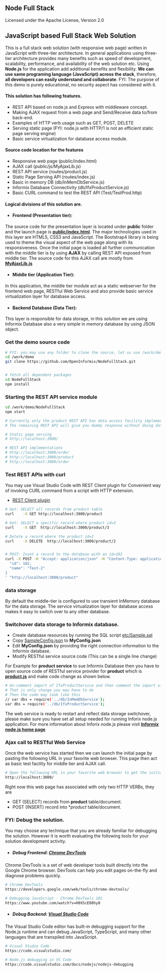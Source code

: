## Node Full Stack
Licensed under the Apache License, Version 2.0  
  
## JavaScript based Full Stack Web Solution
This is a full stack web solution (with responsive web page) written in JavaScript with three-tier architecture. In general applications using three-tier architecture provides many benefits such as speed of development, scalability, performance, and availability of the web solution etc. Using **Node.js** for the application add additional benefits and flexibility.  **We can use same programing language (JavaScript) across the stack**, therefore, **all developers can easily understand and collaborate**. FYI: The purpose of this demo is purely educational, no security aspect has considered with it.  
  
#### This solution has following features.
- REST API based on node.js and Express with middleware concept.
- Making AJAX request from a web page and Send/Receive data to/from back-end.
- Examples of HTTP verb  usage such as GET, POST, DELETE
- Serving static page (FYI: node.js with HTTP/1 is not an efficient static page serving engine)
- Basic service virtualization for database access module.


#### Source code location for the features
- Responsive web page (public/index.html)
- AJAX call (public/js/MyAjaxLib.js)
- REST API service (routes/product.js)
- Static Page Serving API (routes/index.js)
- Basic in memory DB (db/InMemDbService.js)
- Informix Database Connectivity (db/IfxProductService.js)
- Basic CURL command to test the REST API (Test/TestProd.http)


#### Logical divisions of this solution are.
- #### Frontend (Presentation tier):  
The source code for the presentation layer is located under **public** folder and the launch page is **[public/index.html](public/index.html)**. The major technologies used in this layer are HTML5, CSS3 and JavaScript. The Bootstrap4 library is being used to theme the visual aspect of the web page along with its responsiveness. Once the initial page is loaded all further communication with the middle tier is by using **AJAX**  by calling REST API exposed from middle tier. The source code for this AJAX call are mostly from **[MyAjaxLib.js](public/js/MyAjaxLib.js)**

- #### Middle tier (Application Tier):
In this application, the middle tier module act as a static webserver for the frontend web page, RESTful Web Service and also provide basic service virtualization layer for database access.

- #### Backend Database (Data Tier):
This layer is responsible for data storage, in this solution we are using Informix Database also a very simple in memory database by using JSON object.

### Get the demo source code
```bash
# FYI: you may use any folder to clone the source, let us use /work/demo
cd /work/demo
git clone https://github.com/OpenInformix/NodeFullStack.git


# fetch all dependent packages
cd NodeFullStack
npm install
```

### Starting the REST API service module
```bash
cd /work/demo/NodeFullStack
npm start
```
  
```bash
# Currently only the product REST API has data access facility implemented.
# The remaining REST API will give you dummy response without doing database access.

# Static page serving
# http://localhost:3000/

# REST API implementations
# http://localhost:3000/order
# http://localhost:3000/product
# http://localhost:3000/order
```



### Test REST APIs with curl
You may use Visual Studio Code with REST Client plugin for Convenient way of invoking CURL command from a script with HTTP extension.  
- [REST Client plugin](https://marketplace.visualstudio.com/items?itemName=humao.rest-client)

```bash
# Get: SELECT all records from product table
curl    -X GET http://localhost:3000/product

# Get: SELECT a specific record where product id=3
curl    -X GET  http://localhost:3000/product/3

# Delete a record where the product id=2
curl    -X DELETE  http://localhost:3000/product/2


# POST: Inset a record to the database with an id=102
curl -X POST -H "Accept: application/json" -H "Content-Type: application/json" -d '{
  "id": 102,
  "name": "Test-2"
}
' "http://localhost:3000/product"
```


### data storage
By default the middle-tier is configured to use transient InMemory database for the data storage. The service virtualization layer for database access makes it easy to switch over to any other database.

### Switchover data storage to Informix database.

- Create database resources by running the SQL script [etc/Sample.sql](etc/Sample.sql)
- Copy [SampleConfig.json](SampleConfig.json) to **MyConfig.json**
- Edit **MyConfig.json** by providing the right connection information to the Informix database.
- Modify RESTful service source code (This can be a single line change)  

For Example for **product service** to sue Informix Database then you have to open source code of RESTful service provider for **product** which is **[product.js](routes\product.js)** and make code change as shown below.
```bash
# Un-comment import of IfxProductService and then comment the import of InMemDbService
# That is only change you may have to do
# Then the code may look like this
// var dbs = require('../db/InMemDbService');
var dbs = require('../db/IfxProductService');
```
The web service is ready to restart and reflect data storage switchover, please make sure you have set all setup needed for running Inforix node.js application. For more information about Inforix node.js please visit **[Informix node.js home page](https://openinformix.github.io/IfxNode/)**



### Ajax call to RESTful Web Service
Once the web service has started then we can launch the initial page by pasting the following URL in your favorite web browser. This page then act as basic test facility for middle tier and AJAX call.
```bash
# Open the following URL in your favorite web browser to get the initial web page.
http://localhost:3000/
```

Right now this web page has associated with only two HTTP VERBs, they are  
- GET (SELECT) records from **product** table/document.
- POST (INSERT) record into  **product* table/document.




### FYI: Debug the solution.
You may choose any technique that you are already familiar for debugging the solution. However it is worth evaluating the following tools for your solution development activity.

- ##### Debug Frontend: [Chrome DevTools](https://developers.google.com/web/tools/chrome-devtools/)
Chrome DevTools is a set of web developer tools built directly into the Google Chrome browser. DevTools can help you edit pages on-the-fly and diagnose problems quickly.
```bash
# Chrome DevTools
https://developers.google.com/web/tools/chrome-devtools/

# Debugging JavaScript - Chrome DevTools 101
https://www.youtube.com/watch?v=H0XScE08hy8
```

- ##### Debug Backend: [Visual Studio Code](https://code.visualstudio.com/)
The Visual Studio Code editor has built-in debugging support for the Node.js runtime and can debug JavaScript, TypeScript, and many other languages that are transpiled into JavaScript.

```bash
# Visual Studio Code
https://code.visualstudio.com/

# Node.js debugging in VS Code
https://code.visualstudio.com/docs/nodejs/nodejs-debugging
```


